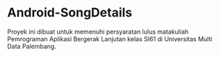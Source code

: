# Android-SongDetails

Proyek ini dibuat untuk memenuhi persyaratan lulus matakuliah Pemrograman Aplikasi Bergerak Lanjutan kelas SI61 di Universitas Multi Data Palembang.
